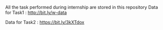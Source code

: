 All the task performed during internship are stored in this repository
Data for Task1 :  http://bit.ly/w-data

Data for Task2 :  https://bit.ly/3kXTdox

